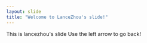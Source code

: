 ```yaml
---
layout: slide
title: "Welcome to LanceZhou's slide!"
---
```

This is lancezhou's slide
Use the left arrow to go back!
